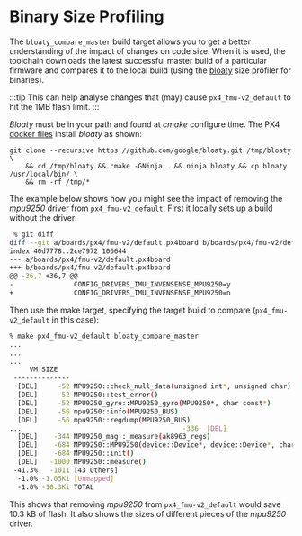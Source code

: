# Binary Size Profiling

The `bloaty_compare_master` build target allows you to get a better understanding of the impact of changes on code size.
When it is used, the toolchain downloads the latest successful master build of a particular firmware and compares it to the local build (using the [bloaty](https://github.com/google/bloaty) size profiler for binaries).

:::tip
This can help analyse changes that (may) cause `px4_fmu-v2_default` to hit the 1MB flash limit.
:::

*Bloaty* must be in your path and found at *cmake* configure time.
The PX4 [docker files](https://github.com/PX4/containers/blob/master/docker/Dockerfile_nuttx-bionic) install *bloaty* as shown:
```
git clone --recursive https://github.com/google/bloaty.git /tmp/bloaty \
	&& cd /tmp/bloaty && cmake -GNinja . && ninja bloaty && cp bloaty /usr/local/bin/ \
	&& rm -rf /tmp/*
```

The example below shows how you might see the impact of removing the *mpu9250* driver from `px4_fmu-v2_default`.
First it locally sets up a build without the driver:
```sh
 % git diff
diff --git a/boards/px4/fmu-v2/default.px4board b/boards/px4/fmu-v2/default.px4board
index 40d7778..2ce7972 100644
--- a/boards/px4/fmu-v2/default.px4board
+++ b/boards/px4/fmu-v2/default.px4board
@@ -36,7 +36,7 @@
-               CONFIG_DRIVERS_IMU_INVENSENSE_MPU9250=y
+               CONFIG_DRIVERS_IMU_INVENSENSE_MPU9250=n
```
Then use the make target, specifying the target build to compare (`px4_fmu-v2_default` in this case):
```sh
% make px4_fmu-v2_default bloaty_compare_master
...
...
...
     VM SIZE                                                                                        FILE SIZE
 --------------                                                                                  --------------
  [DEL]     -52 MPU9250::check_null_data(unsigned int*, unsigned char)                               -52  [DEL]
  [DEL]     -52 MPU9250::test_error()                                                                -52  [DEL]
  [DEL]     -52 MPU9250_gyro::MPU9250_gyro(MPU9250*, char const*)                                    -52  [DEL]
  [DEL]     -56 mpu9250::info(MPU9250_BUS)                                                           -56  [DEL]
  [DEL]     -56 mpu9250::regdump(MPU9250_BUS)                                                        -56  [DEL]
...                                        -336  [DEL]
  [DEL]    -344 MPU9250_mag::_measure(ak8963_regs)                                                  -344  [DEL]
  [DEL]    -684 MPU9250::MPU9250(device::Device*, device::Device*, char const*, char const*, cha    -684  [DEL]
  [DEL]    -684 MPU9250::init()                                                                     -684  [DEL]
  [DEL]   -1000 MPU9250::measure()                                                                 -1000  [DEL]
 -41.3%   -1011 [43 Others]                                                                        -1011 -41.3%
  -1.0% -1.05Ki [Unmapped]                                                                       +24.2Ki  +0.2%
  -1.0% -10.3Ki TOTAL                                                                            +14.9Ki  +0.1%
```
This shows that removing *mpu9250* from `px4_fmu-v2_default` would save 10.3 kB of flash.
It also shows the sizes of different pieces of the *mpu9250* driver.
